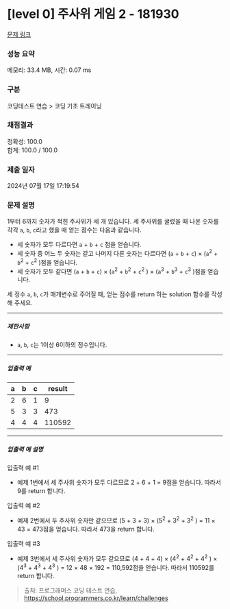 # [level 0] 주사위 게임 2 - 181930 

[문제 링크](https://school.programmers.co.kr/learn/courses/30/lessons/181930) 

### 성능 요약

메모리: 33.4 MB, 시간: 0.07 ms

### 구분

코딩테스트 연습 > 코딩 기초 트레이닝

### 채점결과

정확성: 100.0<br/>합계: 100.0 / 100.0

### 제출 일자

2024년 07월 17일 17:19:54

### 문제 설명

<p>1부터 6까지 숫자가 적힌 주사위가 세 개 있습니다. 세 주사위를 굴렸을 때 나온 숫자를 각각 <code>a</code>, <code>b</code>, <code>c</code>라고 했을 때 얻는 점수는 다음과 같습니다.</p>

<ul>
<li>세 숫자가 모두 다르다면 <code>a</code> + <code>b</code> + <code>c</code> 점을 얻습니다.</li>
<li>세 숫자 중 어느 두 숫자는 같고 나머지 다른 숫자는 다르다면 (<code>a</code> + <code>b</code> + <code>c</code>) × (<code>a</code><sup>2</sup> + <code>b</code><sup>2</sup> + <code>c</code><sup>2</sup> )점을 얻습니다.</li>
<li>세 숫자가 모두 같다면 (<code>a</code> + <code>b</code> + <code>c</code>) × (<code>a</code><sup>2</sup> + <code>b</code><sup>2</sup> + <code>c</code><sup>2</sup> ) × (<code>a</code><sup>3</sup> + <code>b</code><sup>3</sup> + <code>c</code><sup>3</sup> )점을 얻습니다.</li>
</ul>

<p>세 정수 <code>a</code>, <code>b</code>, <code>c</code>가 매개변수로 주어질 때, 얻는 점수를 return 하는 solution 함수를 작성해 주세요.</p>

<hr>

<h5>제한사항</h5>

<ul>
<li><code>a</code>, <code>b</code>, <code>c</code>는 1이상 6이하의 정수입니다.</li>
</ul>

<hr>

<h5>입출력 예</h5>
<table class="table">
        <thead><tr>
<th>a</th>
<th>b</th>
<th>c</th>
<th>result</th>
</tr>
</thead>
        <tbody><tr>
<td>2</td>
<td>6</td>
<td>1</td>
<td>9</td>
</tr>
<tr>
<td>5</td>
<td>3</td>
<td>3</td>
<td>473</td>
</tr>
<tr>
<td>4</td>
<td>4</td>
<td>4</td>
<td>110592</td>
</tr>
</tbody>
      </table>
<hr>

<h5>입출력 예 설명</h5>

<p>입출력 예 #1</p>

<ul>
<li>예제 1번에서 세 주사위 숫자가 모두 다르므로 2 + 6 + 1 = 9점을 얻습니다. 따라서 9를 return 합니다.</li>
</ul>

<p>입출력 예 #2</p>

<ul>
<li>예제 2번에서 두 주사위 숫자만 같으므로 (5 + 3 + 3) × (5<sup>2</sup> + 3<sup>2</sup> + 3<sup>2</sup> ) = 11 × 43 = 473점을 얻습니다. 따라서 473을 return 합니다.</li>
</ul>

<p>입출력 예 #3</p>

<ul>
<li>예제 3번에서 세 주사위 숫자가 모두 같으므로 (4 + 4 + 4) × (4<sup>2</sup> + 4<sup>2</sup> + 4<sup>2</sup> ) × (4<sup>3</sup> + 4<sup>3</sup> + 4<sup>3</sup> ) = 12 × 48 × 192 = 110,592점을 얻습니다. 따라서 110592를 return 합니다.</li>
</ul>


> 출처: 프로그래머스 코딩 테스트 연습, https://school.programmers.co.kr/learn/challenges